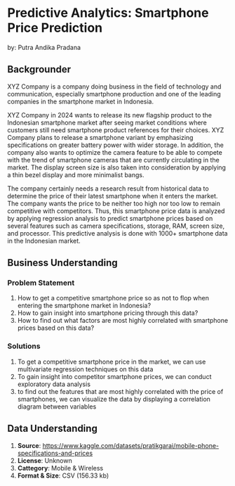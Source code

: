 # Predictive Analytics: Smartphone Price Prediction
by: Putra Andika Pradana

## Backgrounder
XYZ Company is a company doing business in the field of technology and communication, especially smartphone production and one of the leading companies in the smartphone market in Indonesia. 

XYZ Company in 2024 wants to release its new flagship product to the Indonesian smartphone market after seeing market conditions where customers still need smartphone product references for their choices. XYZ Company plans to release a smartphone variant by emphasizing specifications on greater battery power with wider storage. In addition, the company also wants to optimize the camera feature to be able to compete with the trend of smartphone cameras that are currently circulating in the market. The display screen size is also taken into consideration by applying a thin bezel display and more minimalist bangs. 

The company certainly needs a research result from historical data to determine the price of their latest smartphone when it enters the market. The company wants the price to be neither too high nor too low to remain competitive with competitors. Thus, this smartphone price data is analyzed by applying regression analysis to predict smartphone prices based on several features such as camera specifications, storage, RAM, screen size, and processor. This predictive analysis is done with 1000+ smartphone data in the Indonesian market. 

## Business Understanding
### Problem Statement
1. How to get a competitive smartphone price so as not to flop when entering the smartphone market in Indonesia?
2. How to gain insight into smartphone pricing through this data?
3. How to find out what factors are most highly correlated with smartphone prices based on this data?

### Solutions
1. To get a competitive smartphone price in the market, we can use multivariate regression techniques on this data
2. To gain insight into competitor smartphone prices, we can conduct exploratory data analysis
3. to find out the features that are most highly correlated with the price of smartphones, we can visualize the data by displaying a correlation diagram between variables

## Data Understanding
1. **Source**: https://www.kaggle.com/datasets/pratikgarai/mobile-phone-specifications-and-prices
2. **License**: Unknown
3. **Cattegory**: Mobile & Wireless
4. **Format & Size**: CSV (156.33 kb)

